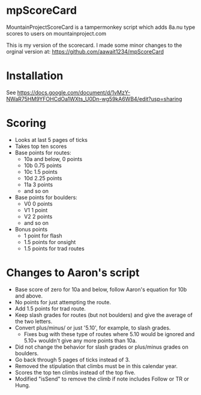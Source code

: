 # mpScoreCard
MountainProjectScoreCard is a tampermonkey script which adds 8a.nu type scores to users on mountainproject.com

This is my version of the scorecard. I made some minor changes to the orginal version at: https://github.com/aawait1234/mpScoreCard

# Installation
See https://docs.google.com/document/d/1vMzY-NWaR75HM9YFOHCdOa1WXts_U0Dn-wg59kA6WB4/edit?usp=sharing

# Scoring
* Looks at last 5 pages of ticks
* Takes top ten scores
* Base points for routes:
  * 10a and below, 0 points
  * 10b 0.75 points
  * 10c 1.5 points
  * 10d 2.25 points
  * 11a 3 points
  * and so on
* Base points for boulders:
  * V0 0 points
  * V1 1 point
  * V2 2 points
  * and so on
* Bonus points
  * 1 point for flash
  * 1.5 points for onsight
  * 1.5 points for trad routes

# Changes to Aaron's script
* Base score of zero for 10a and below, follow Aaron's equation for 10b and above.
* No points for just attempting the route.
* Add 1.5 points for trad route.
* Keep slash grades for routes (but not boulders) and give the average of the two letters.
* Convert plus/minus/ or just '5.10', for example, to slash grades.
  * Fixes bug with these type of routes where 5.10 would be ignored and 5.10+ wouldn't give any more points than 10a.
* Did not change the behavior for slash grades or plus/minus grades on boulders.
* Go back through 5 pages of ticks instead of 3.
* Removed the stipulation that climbs must be in this calendar year.
* Scores the top ten climbs instead of the top five.
* Modified "isSend" to remove the climb if note includes Follow or TR or Hung.


